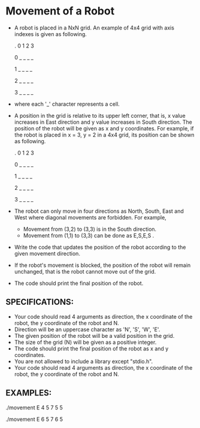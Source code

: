 # Movement of a Robot

* A robot is placed in a NxN grid. An example of 4x4 grid with axis indexes is given as following.


  .  0  1  2  3
     
  0  _  _  _  _
  
  1  _  _  _  _
  
  2  _  _  _  _
  
  3  _  _  _  _

- where each '_' character represents a cell.


* A position in the grid is relative to its upper left corner, that is, x value increases in East direction and y value increases in South direction. The position of the robot will be given as x and y coordinates. For example, if the robot is placed in x = 3, y = 2 in a 4x4 grid, its position can be shown as following.

  .  0  1  2  3
     
  0  _  _  _  _
  
  1  _  _  _  _
  
  2  _  _  _  _
  
  3  _  _  _  _
  
* The robot can only move in four directions as North, South, East and West where diagonal movements are forbidden. For example,

  - Movement from (3,2) to (3,3) is in the South direction.
  - Movement from (1,1) to (3,3) can be done as E,S,E,S .

* Write the code that updates the position of the robot according to the given movement direction. 
* If the robot's movement is blocked, the position of the robot will remain unchanged, that is the robot cannot move out of the grid. 
* The code should print the final position of the robot.



## SPECIFICATIONS:

* Your code should read 4 arguments as direction, the x coordinate of the robot, the y coordinate of the robot and N.
* Direction will be an uppercase character as 'N', 'S', 'W', 'E'.
* The given position of the robot will be a valid position in the grid.
* The size of the grid (N) will be given as a positive integer.
* The code should print the final position of the robot as x and y coordinates.
* You are not allowed to include a library except "stdio.h".
* Your code should read 4 arguments as direction, the x coordinate of the robot, the y coordinate of the robot and N.

## EXAMPLES:

./movement
E 4 5 7
5 5

./movement
E 6 5 7
6 5
